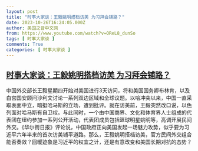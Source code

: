 ```yaml
---
layout: post
title: "时事大家谈：王毅姚明搭档访美 为习拜会铺路？"
date: 2023-10-26T16:24:05.000Z
author: 美国之音中文网
from: https://www.youtube.com/watch?v=OReL8_dunSo
tags: [ 时事大家谈 ]
comments: True
categories: [ 时事大家谈 ]
---
```

<!--1698337445000-->
[时事大家谈：王毅姚明搭档访美 为习拜会铺路？](https://www.youtube.com/watch?v=OReL8_dunSo)
------

<div>
中国外交部长王毅星期四开始对美国进行3天访问，将和美国国务卿布林肯，以及白宫国安顾问沙利文讨论一系列双边区域和全球议题。以哈冲突以来，中国一直采取表面中立，暗挺哈马斯的立场，遭到批评。就在访美前，王毅突然改口说，以色列面对哈马斯有自卫权。与此同时，一个由中国商界、文化和体育界人士组成的代表团在纽约参加一系列公开活动，代表团成员包括篮球明星姚明等，高调开展民间外交。《华尔街日报》评论说，中国政府正向美国发起一场魅力攻势，似乎要为习近平六年半来的首次访美铺平道路。那么，王毅姚明搭档访美，官方民间外交组合能否奏效？回暖迹象是习近平的权宜之计，还是有意改变和美国长期对抗的态势？
</div>
